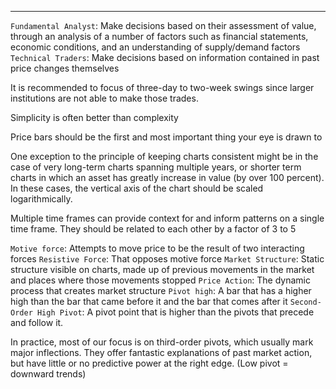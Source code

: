 ***
`Fundamental Analyst`: Make decisions based on their assessment of value, through an analysis of a number of factors such as financial statements, economic conditions, and an understanding of supply/demand factors
`Technical Traders`: Make decisions based on information contained in past price changes themselves

It is recommended to focus of three-day to two-week swings since larger institutions are not able to make those trades.

Simplicity is often better than complexity

Price bars should be the first and most important thing your eye is drawn to

One exception to the principle of keeping charts consistent might be in the case of very long-term charts spanning multiple years, or shorter term charts in which an asset has greatly increase in value (by over 100 percent). In these cases, the vertical axis of the chart should be scaled logarithmically.

Multiple time frames can provide context for and inform patterns on a single time frame.
They should be related to each other by a factor of 3 to 5

`Motive force`: Attempts to move price to be the result of two interacting forces
`Resistive Force`: That opposes motive force
`Market Structure`: Static structure visible on charts, made up of previous movements in the market and places where those movements stopped
`Price Action`: The dynamic process that creates market structure
`Pivot high`: A bar that has a higher high than the bar that came before it and the bar that comes after it
`Second-Order High Pivot`: A pivot point that is higher than the pivots that precede and follow it.

In practice, most of our focus is on third-order pivots, which usually mark major inflections.
They offer fantastic explanations of past market action, but have little or no predictive power at the right edge. (Low pivot = downward trends)